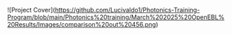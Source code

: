 !\[Project Cover](https://github.com/Lucivaldo1/Photonics-Training-Program/blob/main/Photonics%20training/March%202025%20OpenEBL%20Results/Images/comparison%20out%20456.png)
